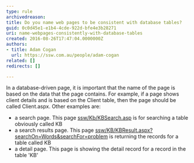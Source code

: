 ```yaml
---
type: rule
archivedreason: 
title: Do you name web pages to be consistent with database tables?
guid: 0c0d45e1-e1b4-4cde-922d-bfe4e3b28271
uri: name-webpages-consistently-with-database-tables
created: 2016-08-26T17:47:04.0000000Z
authors:
- title: Adam Cogan
  url: https://ssw.com.au/people/adam-cogan
related: []
redirects: []

---
```


In a database-driven page, it is important that the name of the page is based on the data that the page contains. For example, if a page shows client details and is based on the Client table, then the page should be called Client.aspx.
Other examples are: 


<!--endintro-->

* a search page. This page [ssw/Kb/KBSearch.asp](https&#58;//www.ssw.com.au/ssw/KB/KBSearch.aspx) is for searching a table obviously called KB
* a search results page. This page [ssw/KB/KBResult.aspx?searchOn=Words&searchFor=problem](https&#58;//www.ssw.com.au/ssw/KB/KBResult.aspx?searchOn=Words&amp;searchFor=problem) is returning the records for a table called KB
* a detail page. This page is showing the detail record for a record in the table 'KB'
